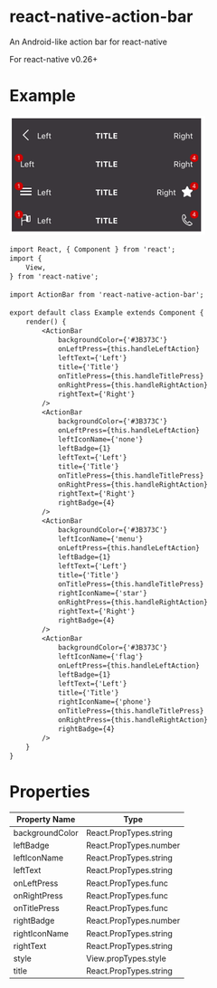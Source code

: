 # react-native-action-bar
An Android-like action bar for react-native

For react-native v0.26+

# Example

![Example](example.png)

```
import React, { Component } from 'react';
import {
    View,
} from 'react-native';

import ActionBar from 'react-native-action-bar';

export default class Example extends Component {
    render() {
        <ActionBar
            backgroundColor={'#3B373C'}
            onLeftPress={this.handleLeftAction}
            leftText={'Left'}
            title={'Title'}
            onTitlePress={this.handleTitlePress}
            onRightPress={this.handleRightAction}
            rightText={'Right'}
        />
        <ActionBar
            backgroundColor={'#3B373C'}
            onLeftPress={this.handleLeftAction}
            leftIconName={'none'}
            leftBadge={1}
            leftText={'Left'}
            title={'Title'}
            onTitlePress={this.handleTitlePress}
            onRightPress={this.handleRightAction}
            rightText={'Right'}
            rightBadge={4}
        />
        <ActionBar
            backgroundColor={'#3B373C'}
            leftIconName={'menu'}
            onLeftPress={this.handleLeftAction}
            leftBadge={1}
            leftText={'Left'}
            title={'Title'}
            onTitlePress={this.handleTitlePress}
            rightIconName={'star'}
            onRightPress={this.handleRightAction}
            rightText={'Right'}
            rightBadge={4}
        />
        <ActionBar
            backgroundColor={'#3B373C'}
            leftIconName={'flag'}
            onLeftPress={this.handleLeftAction}
            leftBadge={1}
            leftText={'Left'}
            title={'Title'}
            rightIconName={'phone'}
            onTitlePress={this.handleTitlePress}
            onRightPress={this.handleRightAction}
            rightBadge={4}
        />
    }
}
```

# Properties

Property Name | Type
--- | ---
backgroundColor | React.PropTypes.string
leftBadge | React.PropTypes.number
leftIconName | React.PropTypes.string
leftText | React.PropTypes.string
onLeftPress | React.PropTypes.func
onRightPress | React.PropTypes.func
onTitlePress | React.PropTypes.func
rightBadge | React.PropTypes.number
rightIconName | React.PropTypes.string
rightText | React.PropTypes.string
style | View.propTypes.style
title | React.PropTypes.string
